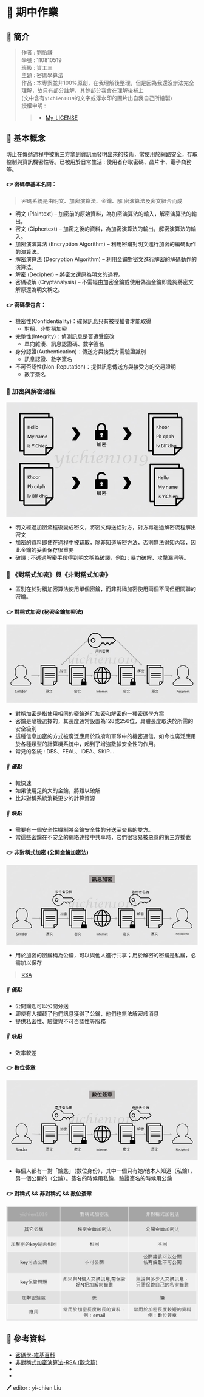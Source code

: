 # 📝 期中作業
## 📖 簡介
>作者 : 劉怡謙<br>
>學號 : 110810519<br>
>班級 : 資工三<br>
>主題 : 密碼學算法 <br>
>作品 : 本專案並非100%原創，在我理解後整理，但是因為我還沒辦法完全理解，故只有部分註解，其餘部分我會在理解後補上<br>
(文中含有`yichien1019`的文字或浮水印的圖片出自我自己所繪製)<br>
>授權申明 : 
>>* [My_LICENSE](LICENSE.md)

## 📖 基本概念
防止在傳遞過程中被第三方拿到資訊而發明出來的技術，常使用於網路安全，存取控制與資訊機密性等。已被用於日常生活 : 使用者存取密碼、晶片卡、電子商務等。
#### 👉 密碼學基本名詞：
> 密碼系統是由明文、加密演算法、金鑰、解
密演算法及密文組合而成
* 明文 (Plaintext) – 加密前的原始資料，為加密演算法的輸入，解密演算法的輸出。
* 密文 (Ciphertext) – 加密之後的資料，為加密演算法的輸出，解密演算法的輸入。
* 加密演演算法 (Encryption Algorithm) – 利用密鑰對明文進行加密的編碼動作的演算法。
* 解密演算法 (Decryption Algorithm) – 利用金鑰對密文進行解密的解碼動作的演算法。
* 解密 (Decipher) – 將密文還原為明文的過程。
* 密碼破解 (Cryptanalysis) – 不需經由加密金鑰或使用偽造金鑰即能夠將密文解原還為明文稱之。
#### 👉 密碼學包含：
* 機密性(Confidentiality)：確保訊息只有被授權者才能取得
    * 對稱、非對稱加密
* 完整性(Integrity)：偵測訊息是否遭受竄改
    * 單向雜湊、訊息認證碼、數字簽名
* 身分認證(Authentication)：傳送方與接受方需驗證識別
    * 訊息認證、數字簽名
* 不可否認性(Non-Reputation)：提供訊息傳送方與接受方的交易證明
    * 數字簽名
### 🔖 加密與解密過程
![](pic/示意圖.JPG)
* 明文經過加密流程後變成密文，將密文傳送給對方，對方再透過解密流程解出密文
* 加密的資料即使在過程中被竊取，除非知道解密方法，否則無法得知內容，因此金鑰的妥善保存很重要
* 破譯 : 不透過解密手段得到明文稱為破譯，例如 : 暴力破解、攻擊漏洞等。

### 🔖 《對稱式加密》與《非對稱式加密》
* 區別在於對稱加密算法使用單個密鑰，而非對稱加密使用兩個不同但相關聯的密鑰。
#### 👉 對稱式加密 (秘密金鑰加密法)
![](pic/對稱式.JPG)
* 對稱加密是指使用相同的密鑰進行加密和解密的一種密碼學方案
* 密鑰是隨機選擇的，其長度通常設置為128或256位，具體長度取決於所需的安全級別
* 這種信息加密的方式被廣泛應用於政府和軍隊中的機密通信，如今也廣泛應用於各種類型的計算機系統中，起到了增強數據安全性的作用。
* 常見的系統 : DES、FEAL、IDEA、SKIP...
> []()
##### 📍 優點
* 較快速
* 如果使用足夠大的金鑰，將難以破解
* 比非對稱系統消耗更少的計算資源
##### 📍 缺點
* 需要有一個安全性機制將金鑰安全性的分送至交易的雙方。
* 當這些密鑰在不安全的網絡連接中共享時，它們很容易被惡意的第三方攔截

#### 👉 非對稱式加密 (公開金鑰加密法)
![](pic/訊息加密.JPG)
* 用於加密的密鑰稱為公鑰，可以與他人進行共享；用於解密的密鑰是私鑰，必需加以保存
> [RSA](RSA.md)
##### 📍 優點
* 公開鑰匙可以公開分送
* 即使有人攔截了他們訊息獲得了公鑰，他們也無法解密該消息
* 提供私密性、驗證與不可否認性等服務
##### 📍 缺點
* 效率較差

#### 👉 數位簽章
![](pic/數位簽章.JPG)
* 每個人都有一對「鑰匙」（數位身份），其中一個只有她/他本人知道（私鑰），另一個公開的（公鑰）。簽名的時候用私鑰，驗證簽名的時候用公鑰

#### 👉 對稱式 && 非對稱式 && 數位簽章
![](pic/比較圖.JPG)

## 📖 參考資料
* [密碼學-維基百科](https://zh.wikipedia.org/wiki/%E5%AF%86%E7%A0%81%E5%AD%A6)
* [非對稱式加密演算法-RSA (觀念篇)](https://ithelp.ithome.com.tw/articles/10250721)
* 
* 


🖊️ editor : yi-chien Liu